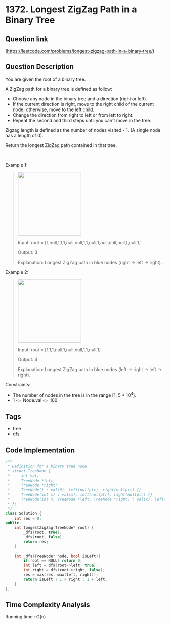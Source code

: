 # 1372. Longest ZigZag Path in a Binary Tree

## Question link
(https://leetcode.com/problems/longest-zigzag-path-in-a-binary-tree/)

## Question Description
You are given the root of a binary tree.

A ZigZag path for a binary tree is defined as follow:

- Choose any node in the binary tree and a direction (right or left).
- If the current direction is right, move to the right child of the current node; otherwise, move to the left child.
- Change the direction from right to left or from left to right.
- Repeat the second and third steps until you can't move in the tree.

Zigzag length is defined as the number of nodes visited - 1. (A single node has a length of 0).

Return the longest ZigZag path contained in that tree.

<br/>

Example 1:
> <img src="https://assets.leetcode.com/uploads/2020/01/22/sample_1_1702.png" width="200" />
>
> Input: root = [1,null,1,1,1,null,null,1,1,null,1,null,null,null,1,null,1]
>
> Output: 3
>
> Explanation: Longest ZigZag path in blue nodes (right -> left -> right).

Example 2:
> <img src="https://assets.leetcode.com/uploads/2020/01/22/sample_2_1702.png" width="200" />
>
> Input: root = [1,1,1,null,1,null,null,1,1,null,1]
>
> Output: 4
>
> Explanation: Longest ZigZag path in blue nodes (left -> right -> left -> right).

Constraints:
- The number of nodes in the tree is in the range [1, 5 * 10<sup>4</sup>].
- 1 <= Node.val <= 100

## Tags
- tree
- dfs

## Code Implementation
```c++
/**
 * Definition for a binary tree node.
 * struct TreeNode {
 *     int val;
 *     TreeNode *left;
 *     TreeNode *right;
 *     TreeNode() : val(0), left(nullptr), right(nullptr) {}
 *     TreeNode(int x) : val(x), left(nullptr), right(nullptr) {}
 *     TreeNode(int x, TreeNode *left, TreeNode *right) : val(x), left(left), right(right) {}
 * };
 */
class Solution {
    int res = 0;
public:
    int longestZigZag(TreeNode* root) {
        _dfs(root, true);
        _dfs(root, false);
        return res;
    }
    
    int _dfs(TreeNode* node, bool isLeft){
        if(root == NULL) return 0;
        int left = dfs(root->left, true);
        int right = dfs(root->right, false);
        res = max(res, max(left, right));
        return isLeft ? 1 + right : 1 + left;
    }
};
```

## Time Complexity Analysis
Running time  : O(n)